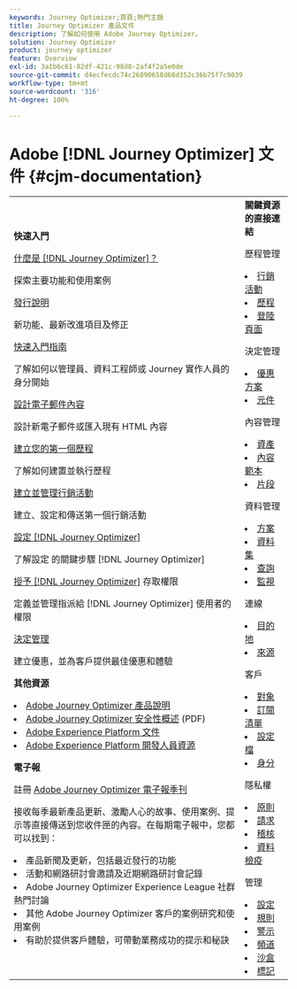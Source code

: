 ```yaml
---
keywords: Journey Optimizer;首頁;熱門主題
title: Journey Optimizer 產品文件
description: 了解如何使用 Adobe Journey Optimizer。
solution: Journey Optimizer
product: journey optimizer
feature: Overview
exl-id: 3a1b6c61-82df-421c-98d8-2af4f2a5e0de
source-git-commit: d4ecfecdc74c26890658d68d352c36b75f7c9039
workflow-type: tm+mt
source-wordcount: '316'
ht-degree: 100%

---
```


# Adobe [!DNL Journey Optimizer] 文件 {#cjm-documentation}

<table style="table-layout:fixed">
<tr style="border: 0;">
  <td>
    <div><strong>快速入門</strong>
    </div>
    <p>
    <em></em>
    <p>
    <div>
      <a href="using/start/get-started.md">什麼是 [!DNL Journey Optimizer]？</a>
    </div>
    <p>探索主要功能和使用案例
    <p>
    <div>
      <a href="using/rn/release-notes.md">發行說明</a>
    </div>
    <p>新功能、最新改進項目及修正</p>
   <p>
    <div>
      <a href="using/start/quick-start.md">快速入門指南</a>
    </div>
    <p>了解如何以管理員、資料工程師或 Journey 實作人員的身分開始</p>
    <p>
    <p>
    <div>
      <a href="using/email/get-started-email-design.md">設計電子郵件內容</a>
    </div>
    <p>設計新電子郵件或匯入現有 HTML 內容</p>
    <p>
    <div>
    <a href="using/building-journeys/journey-gs.md">建立您的第一個歷程</a>
    </div>
    <p>了解如何建置並執行歷程
    <p>
     <div>
      <a href="using/campaigns/create-campaign.md">建立並管理行銷活動</a>
    </div>
    <p>建立、設定和傳送第一個行銷活動</p>
    <p>
    <div>
    <div>
    <a href="using/configuration/get-started-configuration.md">設定 [!DNL Journey Optimizer]</a>
    </div>
    <p>了解設定 的關鍵步驟 [!DNL Journey Optimizer]</p>
    <p>
    <div>
    <a href="using/administration/permissions-overview.md">授予 [!DNL Journey Optimizer]</a> 存取權限 
    </div>
    <p>定義並管理指派給 [!DNL Journey Optimizer] 使用者的權限</p>
    <p>
    <div>
    <a href="using/offers/get-started/starting-offer-decisioning.md">決定管理</a>
    </div>
    <p>建立優惠，並為客戶提供最佳優惠和體驗</p>
    <p>
    <p>
    <div><strong>其他資源</strong>
    </div>
    <p>
    <p>
    <div>
    <li>
      <a href="https://helpx.adobe.com/tw/legal/product-descriptions/adobe-journey-optimizer.html" target="_blank">Adobe Journey Optimizer 產品說明</a>
    </li>
    </div>
    <div>
    <li>
      <a href="https://www.adobe.com/content/dam/cc/en/security/pdfs/AJO_SecurityOverview.pdf" target="_blank">Adobe Journey Optimizer 安全性概述</a> (PDF)
    </li>
    </div>
    <div>
    <li>
      <a href="https://experienceleague.adobe.com/docs/experience-platform/landing/home.html?lang=zh-Hant" target="_blank">Adobe Experience Platform 文件</a>
    </li>
    </div>
    <div>
      <li>
      <a href="https://www.adobe.com/tw/experience-platform/documentation-and-developer-resources.html" target="_blank">Adobe Experience Platform 開發人員資源</a>
    </li>
    </div>
    <p>
    </p>
    <p>
    </p>
    <div>
    </div>
    <div><strong>電子報</strong>
    </div>
    <p>
    <p>
    <div>
    <p>註冊 <a href="https://www.adobe.com/subscription/Adobe_Journey_Optimizer_NL.html" target="_blank">Adobe Journey Optimizer 電子報季刊</a></p>
    <p>接收每季最新產品更新、激勵人心的故事、使用案例、提示等直接傳送到您收件匣的內容。在每期電子報中，您都可以找到：</p>
    <li>產品新聞及更新，包括最近發行的功能</li>
    <li>活動和網路研討會邀請及近期網路研討會記錄</li>
    <li>Adobe Journey Optimizer Experience League 社群熱門討論 </li>
    <li>其他 Adobe Journey Optimizer 客戶的案例研究和使用案例</li>
    <li>有助於提供客戶體驗，可帶動業務成功的提示和秘訣</li>
  </td>
   <td>
   <div><strong>關鍵資源的直接連結</strong>
    </div>
    <p>
    <em></em>
    <p>
    <p>歷程管理</p>
    <li>
      <a href="using/campaigns/get-started-with-campaigns.md">行銷活動</a>
    </li>
        <li>
      <a href="using/building-journeys/journey-gs.md">歷程</a>
    </li>
    <li>
      <a href="using/landing-pages/get-started-lp.md">登陸頁面</a>
    </li>
    <p>
    <p>決定管理</p>
    <li>
      <a href="using/offers/get-started/starting-offer-decisioning.md">優惠方案</a>
    </li>
     <li>
      <a href="using/offers/offer-library/key-steps.md">元件</a>
    </li>
    <p>
    <p>內容管理</p>
    <li>
      <a href="using/content-management/assets-essentials.md">資產</a>
    </li>
    <li>
      <a href="using/content-management/content-templates.md">內容範本</a>
    </li>
      <li>
      <a href="using/content-management/fragments.md">片段</a>
    </li>
    <p>
    <p>資料管理</p>
    <li>
      <a href="using/data/get-started-schemas.md">方案</a>
    </li>
     <li>
      <a href="using/data/get-started-datasets.md">資料集</a>
    </li>
        <li>
      <a href="using/data/get-started-queries.md">查詢</a>
    </li>
     <li>
      <a href="https://experienceleague.adobe.com/docs/experience-platform/ingestion/quality/monitor-data-ingestion.html?lang=zh-Hant" target="_blank">監視</a>
    </li>
    <p>
    <p>連線</p>
      <li>
      <a href="using/data/export-datasets.md">目的地</a>
    </li>
    <li>
      <a href="using/start/get-started-sources.md">來源</a>
    </li>
    <p>
    <p>客戶</p>
    <li>
      <a href="using/audience/about-audiences.md">對象</a>
    </li>
    </li>
    <li>
      <a href="using/landing-pages/subscription-list.md">訂閱清單</a>
    </li>     
    <li>
      <a href="using/audience/get-started-profiles.md">設定檔</a>
    </li>
    <li>
      <a href="using/audience/get-started-identity.md">身分</a>
    </li>
    <p>
    <p>隱私權</p>
    <li>
      <a href="using/action/action-privacy.md">原則</a>
    </li>
    <li>
      <a href="using/privacy/requests.md">請求</a>
    </li>
        <li>
      <a href="using/privacy/audit-logs.md"target="_blank">稽核</a>
    </li>
        <li>
      <a href="using/privacy/data-hygiene.md"target="_blank">資料檢疫</a>
    </li>
    <p>
    <p>管理</p>
    <li>
      <a href="using/configuration/about-data-sources-events-actions.md">設定</a>
    </li>
    <li>
      <a href="using/configuration/frequency-rules.md">規則</a>
    </li>
        <li>
      <a href="using/reports/alerts.md">警示</a>
    </li>
    <li>
      <a href="using/configuration/get-started-configuration.md">頻道</a>
    </li>
     <li>
      <a href="using/administration/sandboxes.md">沙盒</a>
    </li>
     <li>
      <a href="using/start/search-filter-categorize.md#work-with-unified-tags">標記</a>
    </li>
  </td>
</tr>
</table>
